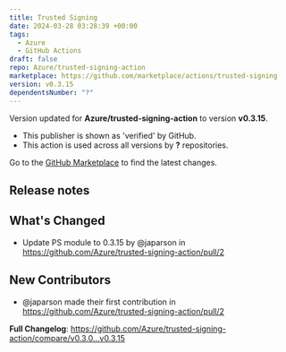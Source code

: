 ```yaml
---
title: Trusted Signing
date: 2024-03-28 03:28:39 +00:00
tags:
  - Azure
  - GitHub Actions
draft: false
repo: Azure/trusted-signing-action
marketplace: https://github.com/marketplace/actions/trusted-signing
version: v0.3.15
dependentsNumber: "?"
---
```



Version updated for **Azure/trusted-signing-action** to version **v0.3.15**.
- This publisher is shown as 'verified' by GitHub.
- This action is used across all versions by **?** repositories.

Go to the [GitHub Marketplace](https://github.com/marketplace/actions/trusted-signing) to find the latest changes.

## Release notes

## What's Changed
* Update PS module to 0.3.15 by @japarson in https://github.com/Azure/trusted-signing-action/pull/2

## New Contributors
* @japarson made their first contribution in https://github.com/Azure/trusted-signing-action/pull/2

**Full Changelog**: https://github.com/Azure/trusted-signing-action/compare/v0.3.0...v0.3.15
